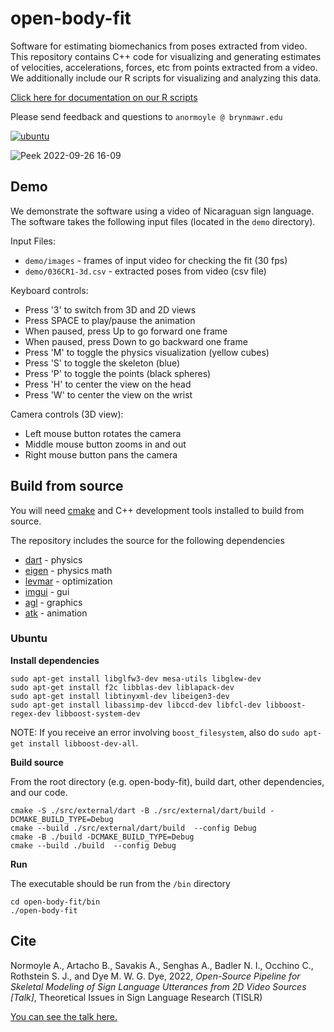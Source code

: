 # open-body-fit

Software for estimating biomechanics from poses extracted from video. This repository contains C++ code for visualizing and 
generating estimates of velocities, accelerations, forces, etc from points extracted from a video. We additionally include our 
R scripts for visualizing and analyzing this data. 

[Click here for documentation on our R scripts](https://alinen.github.io/open-body-fit/R/036CR1-Example.html)

Please send feedback and questions to `anormoyle @ brynmawr.edu`

[![ubuntu](https://github.com/alinen/open-body-fit/actions/workflows/cmake-linux.yml/badge.svg)](https://github.com/alinen/open-body-fit/actions/workflows/cmake-linux.yml)

![Peek 2022-09-26 16-09](https://user-images.githubusercontent.com/259657/192370359-41aeeacb-7542-40e1-a6ea-72fe0e56c79a.gif)

## Demo

We demonstrate the software using a video of Nicaraguan sign language. 
The software takes the following input files (located in the `demo` directory).

Input Files:

* `demo/images` - frames of input video for checking the fit (30 fps)
* `demo/036CR1-3d.csv` - extracted poses from video (csv file)

Keyboard controls:

* Press '3' to switch from 3D and 2D views
* Press SPACE to play/pause the animation
* When paused, press Up to go forward one frame 
* When paused, press Down to go backward one frame
* Press 'M' to toggle the physics visualization (yellow cubes)
* Press 'S' to toggle the skeleton (blue)
* Press 'P' to toggle the points (black spheres)
* Press 'H' to center the view on the head
* Press 'W' to center the view on the wrist

Camera controls (3D view):

* Left mouse button rotates the camera
* Middle mouse button zooms in and out
* Right mouse button pans the camera

## Build from source

You will need [cmake](https://cmake.org) and C++ development tools installed to
build from source.

The repository includes the source for the following dependencies 

* [dart](https://dartsim.github.io/) - physics
* [eigen](https://eigen.tuxfamily.org/index.php?title=Main_Page) - physics math
* [levmar](http://users.ics.forth.gr/~lourakis/levmar/) - optimization
* [imgui](https://github.com/ocornut/imgui) - gui
* [agl](https://github.com/alinen/agl) - graphics
* [atk](https://github.com/alinen/atk) - animation

### Ubuntu

**Install dependencies**

```
sudo apt-get install libglfw3-dev mesa-utils libglew-dev
sudo apt-get install f2c libblas-dev liblapack-dev
sudo apt-get install libtinyxml-dev libeigen3-dev 
sudo apt-get install libassimp-dev libccd-dev libfcl-dev libboost-regex-dev libboost-system-dev
```

NOTE: If you receive an error involving `boost_filesystem`, also do `sudo apt-get install libboost-dev-all`.

**Build source**

From the root directory (e.g. open-body-fit), build dart, other dependencies, and our code. 

```
cmake -S ./src/external/dart -B ./src/external/dart/build -DCMAKE_BUILD_TYPE=Debug
cmake --build ./src/external/dart/build  --config Debug
cmake -B ./build -DCMAKE_BUILD_TYPE=Debug
cmake --build ./build  --config Debug
```

**Run**

The executable should be run from the `/bin` directory

```
cd open-body-fit/bin
./open-body-fit
```

## Cite

Normoyle A., Artacho B., Savakis A., Senghas A., Badler N. I., Occhino C., Rothstein S. J., and Dye M. W. G. Dye, 2022, _Open-Source Pipeline for Skeletal Modeling of Sign Language Utterances from 2D Video Sources [Talk]_, Theoretical Issues in Sign Language Research (TISLR)

[You can see the talk here.](https://www.youtube.com/watch?v=q2bP6BvWoEo) 
